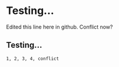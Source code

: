 Testing...
=========

Edited this line here in github. Conflict now?

Testing...
--------

    1, 2, 3, 4, conflict

